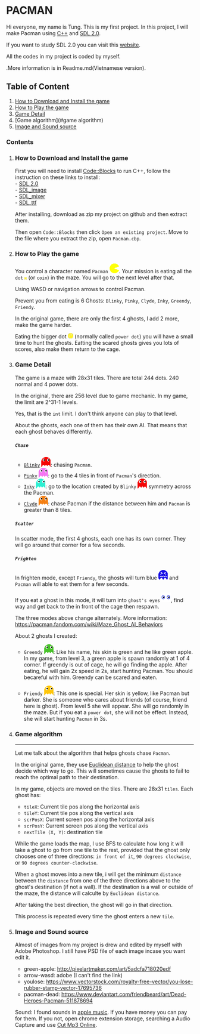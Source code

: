 # **PACMAN** 

Hi everyone, my name is Tung. This is my first project. In this project, I will make Pacman using [C++](https://en.wikipedia.org/wiki/C++) and [SDL 2.0](https://www.libsdl.org/download-2.0.php).

If you want to study SDL 2.0 you can visit this [website](https://lazyfoo.net/tutorials/SDL/index.php).

All the codes in my project is coded by myself.

.More information is in Readme.md(Vietnamese version).

## Table of Content
1. [How to Download and Install the game](#how-to-download-and-install-the-game)
2. [How to Play the game](#how-to-play-the-game)
3. [Game Detail](#game-detail)
4. [Game algorithm](#game algorithm) 
5. [Image and Sound source](#image-and-sound-source)


### Contents
1. ### How to Download and Install the game

    First you will need to install [Code::Blocks](https://sourceforge.net/projects/codeblocks/files/Binaries/20.03/Windows/codeblocks-20.03mingw-setup.exe/download) to run C++, follow the instruction on these links to install:  
        - [SDL 2.0](https://www.libsdl.org/download-2.0.php)  
        - [SDL_image](https://www.libsdl.org/projects/SDL_image/)  
        - [SDL_mixer](https://www.libsdl.org/projects/SDL_mixer/)  
        - [SDL_ttf](https://www.libsdl.org/projects/SDL_ttf/)  

    After installing, download as zip my project on github and then extract them.  

    Then open `Code::Blocks` then click `Open an existing project`. Move to the file where you extract the zip, open `Pacman.cbp`.

2. ### How to Play the game   
 
    You control a character named `Pacman` ![](Source/Assets/Entity%20Image/pacman%20icon.png). Your mission is eating all the `dot` ![](Source/Assets/Entity%20Image/dot.png) (or `coin`) in the maze. You will go to the next level after that.
    
    Using WASD or navigation arrows to control Pacman.
    
    Prevent you from eating is 6 Ghosts: `Blinky`, `Pinky`, `Clyde`, `Inky`, `Greendy`, `Friendy`.
    
    In the original game, there are only the first 4 ghosts, I add 2 more, make the game harder.

    Eating the bigger dot ![](Source/Assets/Entity%20Image/power%20dot.png) (normally called `power dot`) you will have a small time to hunt the ghosts. Eatting the scared ghosts gives you lots of
    scores, also make them return to the cage.
3. ### Game Detail

    The game is a maze with 28x31 tiles. 
    There are total 244 dots. 240 normal and 4 power dots.   

    In the original, there are 256 level due to game mechanic. In my game, the limit are 2^31-1 levels.
    
    Yes, that is the  `int` limit. I don't think anyone can play to that level. 

    About the ghosts, each one of them has their own AI. That means that each ghost behaves differently.

    ##### `Chase`
    - [`Blinky`]() ![](Source/Assets/Entity%20Image/blinky%20icon.png): chasing `Pacman`.   
    - [`Pinky`]() ![](Source/Assets/Entity%20Image/pinky%20icon.png): go to the 4 tiles in front of `Pacman`'s direction.
    - [`Inky`]() ![](Source/Assets/Entity%20Image/inky%20icon.png): go to the location created by `Blinky` ![Blinky](Source/Assets/Entity%20Image/blinky%20icon.png) symmetry across the Pacman.
    - [`Clyde`]() ![](Source/Assets/Entity%20Image/clyde%20icon.png): chase Pacman if the distance between him and `Pacman` is greater than 8 tiles.  
    ##### `Scatter`
    In scatter mode, the first 4 ghosts, each one has its own corner. They will go around that corner for a few seconds.

    ##### `Frighten`    
    In frighten mode, except `Friendy`, the ghosts will turn blue ![](Source/Assets/Entity%20Image/frighten%20ghost%20icon.png) and `Pacman` will able to eat them for a few seconds.

    If you eat a ghost in this mode, it will turn into `ghost's eyes` ![](Source/Assets/Entity%20Image/ghost%20eye.png), find way and get back to the in front of the cage then respawn.

    The three modes above change alternately.
    More information: https://pacman.fandom.com/wiki/Maze_Ghost_AI_Behaviors  

    About 2 ghosts I created:

    - `Greendy` ![](Source/Assets/Entity%20Image/greendy%20icon.png): Like his name, his skin is green and he like green apple. In my game, from level 3, a green apple is spawn randomly at 1 of 4 corner. If greendy is out of cage, he will go finding the apple. After eating, he will gain 2x speed in 2s, start hunting Pacman. You should becareful with him. Greendy can be scared and eaten.

    - `Friendy` ![](Source/Assets/Entity%20Image/friendy%20icon.png): This one is special. Her skin is yellow, like Pacman but darker. She is someone who cares about friends (of course, friend here is ghost). From level 5 she will appear. She will go randomly in the maze. But if you eat a `power dot`, she will not be effect. Instead, she will start hunting `Pacman` in 3s. 
4. ### Game algorithm
    -------------------------------
    Let me talk about the algorithm that helps ghosts chase `Pacman`.

    In the original game, they use [Euclidean distance](https://en.wikipedia.org/wiki/Euclidean_distance) to help the ghost decide which way to go. This will sometimes cause the ghosts to fail to reach the optimal path to their destination.
    
    In my game, objects are moved on the tiles. There are 28x31 `tiles`. Each ghost has:    
    - `tileX`: Current tile pos along the horizontal axis
    - `tileY`: Current tile pos along the vertical axis
    - `scrPosX`: Current screen pos along the horizontal axis
    - `scrPosY`: Current screen pos along the vertical axis
    - `nextTile (X, Y)`: destination tile     
    
    
    While the game loads the map, I use BFS to calculate how long it will take a ghost to go from one tile to the rest, provided that the ghost only chooses one of three directions: `in front of it`, `90 degrees clockwise`, or `90 degrees counter-clockwise`. 

    When a ghost moves into a new tile, i will get the minimum `distance` between the `distance` from one of the three directions above to the ghost's destination (if not a wall). If the destination is a wall or outside of the maze, the distance will calculte by `Euclidean distance`. 
    
    After taking the best direction, the ghost will go in that direction.
    
    This process is repeated every time the ghost enters a new `tile`. 

5. ### Image and Sound source

    Almost of images from my project is drew and edited by myself with Adobe Photoshop. I still have PSD file of each image incase you want edit it. 

    - green-apple: http://pixelartmaker.com/art/5adcfa718020edf
    - arrow-wasd: adobe (I can't find the link)
    - youlose: https://www.vectorstock.com/royalty-free-vector/you-lose-rubber-stamp-vector-17695736  
    - pacman-dead: https://www.deviantart.com/friendbeard/art/Dead-Heroes-Pacman-511878694  

    Sound: I found sounds in [apple music](https://music.apple.com/us/album/pac-man-game-sound-effect/328036461). If you have money you can pay for them. If you not, open chrome extension storage, searching a Audio Capture and use [Cut Mp3 Online](https://mp3cut.net/vi/).

    




